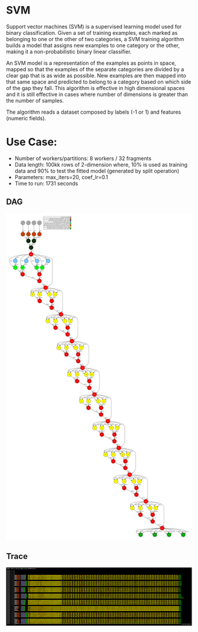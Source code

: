 # SVM

Support vector machines (SVM) is a supervised learning model used for
binary classification. Given a set of training examples, each marked as
belonging to one or the other of two categories, a SVM training algorithm
builds a model that assigns new examples to one category or the other,
making it a non-probabilistic binary linear classifier.

An SVM model is a representation of the examples as points in space, mapped
so that the examples of the separate categories are divided by a clear gap
that is as wide as possible. New examples are then mapped into that same
space and predicted to belong to a category based on which side of the gap
they fall. This algorithm is effective in high dimensional spaces and it
is still effective in cases where number of dimensions is greater than
the number of samples.

The algorithm reads a dataset composed by labels (-1 or 1) and
features (numeric fields).


# Use Case:

 - Number of workers/partitions: 8 workers / 32 fragments
 - Data length: 100kk rows of 2-dimension where, 10% is used as training data and 90% to test the fitted model (generated by split operation)
 - Parameters: max_iters=20, coef_lr=0.1
 - Time to run: 1731 seconds


## DAG

![dag](./dag.png)


## Trace

![trace](./trace.png)


